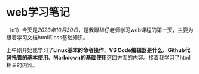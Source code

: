 # web学习笔记

（d1）今天是*2023年10月30日*，是我跟华仔老师学习web课程的第一天，主要为跟着学习文档html和css基础知识。

上午刚开始我学习了**Linux基本的命令操作**、**VS Code编辑器是什么**、**Github代码托管的基本使用**、**Markdown的基础使用**这四方面的内容。接着我学习了html相关的内容。



